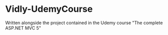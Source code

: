 # Vidly-UdemyCourse

Written alongside the project contained in the Udemy course "The complete ASP.NET MVC 5"
